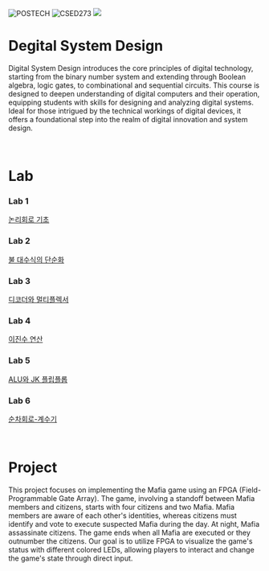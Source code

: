 ![POSTECH](https://img.shields.io/badge/POSTECH-%239a034c)
![CSED273](https://img.shields.io/badge/CSED211-gray)
<img src="[https://img.shields.io/badge/C-A8B9CC](https://cdn.icon-icons.com/icons2/2107/PNG/512/file_type_verilog_icon_130092.png)?style=flat-square&logo=C&logoColor=blue"/>

# Degital System Design

Digital System Design introduces the core principles of digital technology, starting from the binary number system and extending through Boolean algebra, logic gates, to combinational and sequential circuits. This course is designed to deepen understanding of digital computers and their operation, equipping students with skills for designing and analyzing digital systems. Ideal for those intrigued by the technical workings of digital devices, it offers a foundational step into the realm of digital innovation and system design.

</br>

# Lab
### Lab 1 
[논리회로 기초]([https://github.com/kch34811/computer-sw-system/tree/main/Lab%201](https://github.com/kch34811/digital-system-design/tree/main/Lab/Lab1))
### Lab 2
[불 대수식의 단순화]([https://github.com/kch34811/computer-sw-system/tree/main/Lab%202](https://github.com/kch34811/digital-system-design/tree/main/Lab/Lab2))
### Lab 3
[디코더와 멀티플렉서]([https://github.com/kch34811/computer-sw-system/tree/main/Lab%203](https://github.com/kch34811/digital-system-design/tree/main/Lab/Lab3))
### Lab 4
[이진수 연산]([https://github.com/kch34811/computer-sw-system/tree/main/Lab%204](https://github.com/kch34811/digital-system-design/tree/main/Lab/Lab4))
### Lab 5
[ALU와 JK 플립플롭]([https://github.com/kch34811/computer-sw-system/tree/main/Lab%205](https://github.com/kch34811/digital-system-design/tree/main/Lab/Lab5))
### Lab 6
[순차회로-계수기]([https://github.com/kch34811/computer-sw-system/tree/main/Lab%206](https://github.com/kch34811/digital-system-design/tree/main/Lab/Lab6)https://github.com/kch34811/digital-system-design/tree/main/Lab/Lab6)

</br>

# Project

This project focuses on implementing the Mafia game using an FPGA (Field-Programmable Gate Array). The game, involving a standoff between Mafia members and citizens, starts with four citizens and two Mafia. Mafia members are aware of each other's identities, whereas citizens must identify and vote to execute suspected Mafia during the day. At night, Mafia assassinate citizens. The game ends when all Mafia are executed or they outnumber the citizens. Our goal is to utilize FPGA to visualize the game's status with different colored LEDs, allowing players to interact and change the game's state through direct input.
